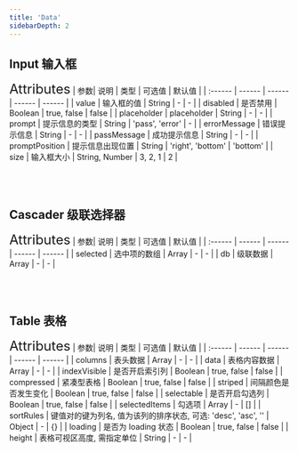 ```yaml
---
title: 'Data'
sidebarDepth: 2
---
```


## Input 输入框
<ClientOnly>
  <input-demo/>
<font size=5>Attributes</font>
| 参数| 说明 | 类型 | 可选值 | 默认值 |
| :------ | ------ | ------ | ------ | ------ |
| value | 输入框的值 | String | - | - |
| disabled | 是否禁用 | Boolean | true, false | false |
| placeholder | placeholder | String | - | - |
| prompt | 提示信息的类型 | String | 'pass', 'error' | - |
| errorMessage | 错误提示信息 | String | - | - |
| passMessage | 成功提示信息 | String | - | - |
| promptPosition | 提示信息出现位置 | String | 'right', 'bottom' | 'bottom' |
| size | 输入框大小 | String, Number | 3, 2, 1 | 2 |
</ClientOnly>

<br><br>

## Cascader 级联选择器
<ClientOnly>
  <cascader-demo/>
<font size=5>Attributes</font>
| 参数| 说明 | 类型 | 可选值 | 默认值 |
| :------ | ------ | ------ | ------ | ------ |
| selected | 选中项的数组 | Array | - | - |
| db | 级联数据 | Array | - | - |
</ClientOnly>

<br><br>

## Table 表格
<ClientOnly>
  <table-demo/>
<font size=5>Attributes</font>
| 参数| 说明 | 类型 | 可选值 | 默认值 |
| :------ | ------ | ------ | ------ | ------ |
| columns | 表头数据 | Array | - | - |
| data | 表格内容数据 | Array | - | - |
| indexVisible | 是否开启索引列 | Boolean | true, false | false |
| compressed | 紧凑型表格 | Boolean | true, false | false |
| striped | 间隔颜色是否发生变化 | Boolean | true, false | false |
| selectable | 是否开启勾选列 | Boolean | true, false | false |
| selectedItems | 勾选项 | Array | - | [] |
| sortRules | 键值对的键为列名, 值为该列的排序状态, 可选: 'desc', 'asc', '' | Object | - | {} |
| loading | 是否为 loading 状态 | Boolean | true, false | false |
| height | 表格可视区高度, 需指定单位 | String | - | - |
</ClientOnly>